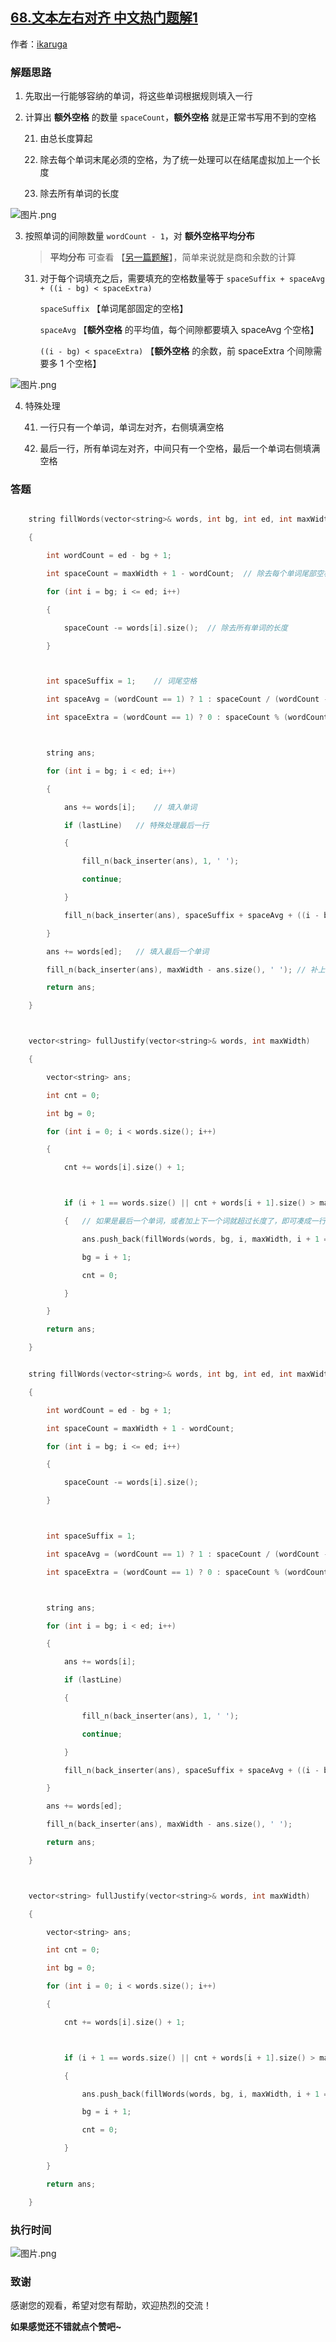 ## [68.文本左右对齐 中文热门题解1](https://leetcode.cn/problems/text-justification/solutions/100000/text-justification-by-ikaruga)

作者：[ikaruga](https://leetcode.cn/u/ikaruga)
### 解题思路
1. 先取出一行能够容纳的单词，将这些单词根据规则填入一行

2. 计算出 **额外空格** 的数量 `spaceCount`，**额外空格** 就是正常书写用不到的空格
    21. 由总长度算起
    22. 除去每个单词末尾必须的空格，为了统一处理可以在结尾虚拟加上一个长度
    23. 除去所有单词的长度

![图片.png](https://pic.leetcode-cn.com/76ce03022426fbad207b21c669fd2f68ed311f1d743bad78896dbff4aff572bd-%E5%9B%BE%E7%89%87.png)


3. 按照单词的间隙数量 `wordCount - 1`，对 **额外空格平均分布**
    > **平均分布** 可查看 【[另一篇题解](https://leetcode-cn.com/circle/discuss/eXOcnD/view/SecVmv/)】，简单来说就是商和余数的计算
    31. 对于每个词填充之后，需要填充的空格数量等于 `spaceSuffix + spaceAvg + ((i - bg) < spaceExtra)`
        `spaceSuffix` 【单词尾部固定的空格】
        `spaceAvg` 【**额外空格** 的平均值，每个间隙都要填入 spaceAvg 个空格】
        `((i - bg) < spaceExtra)` 【**额外空格** 的余数，前 spaceExtra 个间隙需要多 1 个空格】
    
![图片.png](https://pic.leetcode-cn.com/a423b03e2bc1a130ec2282c398a8089c0906d731db73b5d80d42190276bc7a33-%E5%9B%BE%E7%89%87.png)

4. 特殊处理
    41. 一行只有一个单词，单词左对齐，右侧填满空格
    42. 最后一行，所有单词左对齐，中间只有一个空格，最后一个单词右侧填满空格


### 答题
```C++ []
    string fillWords(vector<string>& words, int bg, int ed, int maxWidth, bool lastLine = false)
    {
        int wordCount = ed - bg + 1;
        int spaceCount = maxWidth + 1 - wordCount;  // 除去每个单词尾部空格， + 1 是最后一个单词的尾部空格的特殊处理
        for (int i = bg; i <= ed; i++)
        {
            spaceCount -= words[i].size();  // 除去所有单词的长度
        }

        int spaceSuffix = 1;    // 词尾空格
        int spaceAvg = (wordCount == 1) ? 1 : spaceCount / (wordCount - 1);     // 额外空格的平均值
        int spaceExtra = (wordCount == 1) ? 0 : spaceCount % (wordCount - 1);   // 额外空格的余数

        string ans;
        for (int i = bg; i < ed; i++)
        {
            ans += words[i];    // 填入单词
            if (lastLine)   // 特殊处理最后一行
            {
                fill_n(back_inserter(ans), 1, ' ');
                continue;
            }
            fill_n(back_inserter(ans), spaceSuffix + spaceAvg + ((i - bg) < spaceExtra), ' ');  // 根据计算结果补上空格
        }
        ans += words[ed];   // 填入最后一个单词
        fill_n(back_inserter(ans), maxWidth - ans.size(), ' '); // 补上这一行最后的空格
        return ans;
    }

    vector<string> fullJustify(vector<string>& words, int maxWidth) 
    {
        vector<string> ans;
        int cnt = 0;
        int bg = 0;
        for (int i = 0; i < words.size(); i++)
        {
            cnt += words[i].size() + 1;

            if (i + 1 == words.size() || cnt + words[i + 1].size() > maxWidth)
            {   // 如果是最后一个单词，或者加上下一个词就超过长度了，即可凑成一行
                ans.push_back(fillWords(words, bg, i, maxWidth, i + 1 == words.size()));
                bg = i + 1;
                cnt = 0;
            }
        }
        return ans;
    }
```
```C++ []
    string fillWords(vector<string>& words, int bg, int ed, int maxWidth, bool lastLine = false)
    {
        int wordCount = ed - bg + 1;
        int spaceCount = maxWidth + 1 - wordCount;
        for (int i = bg; i <= ed; i++)
        {
            spaceCount -= words[i].size();
        }

        int spaceSuffix = 1;
        int spaceAvg = (wordCount == 1) ? 1 : spaceCount / (wordCount - 1);
        int spaceExtra = (wordCount == 1) ? 0 : spaceCount % (wordCount - 1);

        string ans;
        for (int i = bg; i < ed; i++)
        {
            ans += words[i];
            if (lastLine)
            {
                fill_n(back_inserter(ans), 1, ' ');
                continue;
            }
            fill_n(back_inserter(ans), spaceSuffix + spaceAvg + ((i - bg) < spaceExtra), ' ');
        }
        ans += words[ed];
        fill_n(back_inserter(ans), maxWidth - ans.size(), ' ');
        return ans;
    }

    vector<string> fullJustify(vector<string>& words, int maxWidth) 
    {
        vector<string> ans;
        int cnt = 0;
        int bg = 0;
        for (int i = 0; i < words.size(); i++)
        {
            cnt += words[i].size() + 1;

            if (i + 1 == words.size() || cnt + words[i + 1].size() > maxWidth)
            {
                ans.push_back(fillWords(words, bg, i, maxWidth, i + 1 == words.size()));
                bg = i + 1;
                cnt = 0;
            }
        }
        return ans;
    }
```


### 执行时间
![图片.png](https://pic.leetcode-cn.com/6e384d6a79d0173c9cc2d2e0a7af64e401307726076f87f4c7dfdf00d873d646-%E5%9B%BE%E7%89%87.png)




### 致谢

感谢您的观看，希望对您有帮助，欢迎热烈的交流！  

**如果感觉还不错就点个赞吧~**
